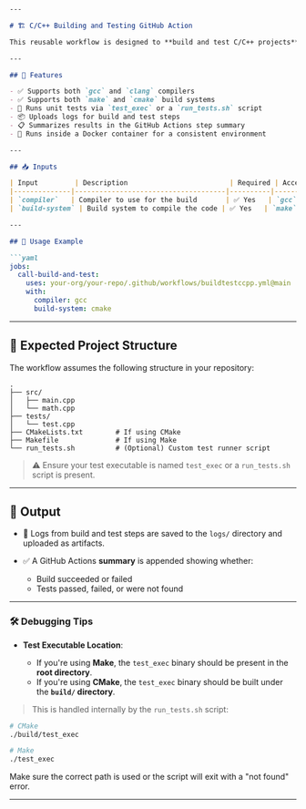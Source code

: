 
````markdown

---

# 🏗️ C/C++ Building and Testing GitHub Action

This reusable workflow is designed to **build and test C/C++ projects** using either **CMake** or **Make**, and with **GCC** or **Clang** as the compiler. It can be called from other workflows to automate CI pipelines for C/C++ projects.

---

## 🔧 Features

- ✅ Supports both `gcc` and `clang` compilers
- ✅ Supports both `make` and `cmake` build systems
- 🧪 Runs unit tests via `test_exec` or a `run_tests.sh` script
- 📦 Uploads logs for build and test steps
- 📋 Summarizes results in the GitHub Actions step summary
- 🐳 Runs inside a Docker container for a consistent environment

---

## 📥 Inputs

| Input         | Description                         | Required | Accepted Values         |
|--------------|-------------------------------------|----------|--------------------------|
| `compiler`   | Compiler to use for the build       | ✅ Yes   | `gcc`, `clang`           |
| `build-system` | Build system to compile the code | ✅ Yes   | `make`, `cmake`          |

---

## 🚀 Usage Example

```yaml
jobs:
  call-build-and-test:
    uses: your-org/your-repo/.github/workflows/buildtestccpp.yml@main
    with:
      compiler: gcc
      build-system: cmake
````

---

## 📂 Expected Project Structure

The workflow assumes the following structure in your repository:

```
.
├── src/
│   ├── main.cpp
│   └── math.cpp
├── tests/
│   └── test.cpp
├── CMakeLists.txt        # If using CMake
├── Makefile              # If using Make
└── run_tests.sh          # (Optional) Custom test runner script
```

> ⚠️ Ensure your test executable is named `test_exec` or a `run_tests.sh` script is present.

---

## 📄 Output

* 📝 Logs from build and test steps are saved to the `logs/` directory and uploaded as artifacts.
* ✅ A GitHub Actions **summary** is appended showing whether:

  * Build succeeded or failed
  * Tests passed, failed, or were not found


---

### 🛠️ Debugging Tips

* **Test Executable Location**:

  * If you're using **Make**, the `test_exec` binary should be present in the **root directory**.
  * If you're using **CMake**, the `test_exec` binary should be built under the **`build/` directory**.

> This is handled internally by the `run_tests.sh` script:

```bash
# CMake
./build/test_exec

# Make
./test_exec
```

Make sure the correct path is used or the script will exit with a "not found" error.

---

